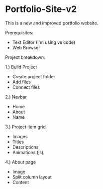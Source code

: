 # Portfolio-Site-v2
This is a new and improved portfolio website. 

Prerequisites:
- Text Editor (I'm using vs code)
- Web Browser

Project breakdown:

1.) Build Project
- Create project folder
- Add files
- Connect files

2.) Navbar
- Home
- About
- Name

3.) Project item grid
- Images
- Titles
- Descriptions
- Animations (js)

4.) About page
- Image
- Split column layout
- Content
